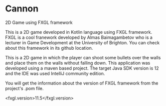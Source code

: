 # Cannon
2D Game using FXGL framework

This is a 2D game developed in Kotlin language using FXGL framework. FXGL is a cool franework developed by Almas Baimagambetov who is a lecturer in Game Development at the University of Brighton. You can check about this framework in its github location.

This is a 2D game in which the player can shoot some bullets over the walls and place them on the walls without falling down. This application was developed using a maven based project. The target Java SDK version is 12 and the IDE was used IntelliJ community edition.

You will get the information about the version of FXGL framework from the project's .pom file.

<fxgl.version>11.5</fxgl.version>




